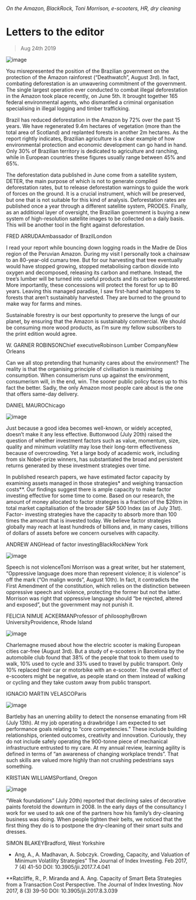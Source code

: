 ###### On the Amazon, BlackRock, Toni Morrison, e-scooters, HR, dry cleaning
# Letters to the editor 
> Aug 24th 2019 
![image](images/20190803_LDD001_0.jpg) 
You misrepresented the position of the Brazilian government on the protection of the Amazon rainforest (“Deathwatch”, August 3rd). In fact, combating deforestation is an unwavering commitment of the government. The single largest operation ever conducted to combat illegal deforestation in the Amazon took place recently, on June 5th. It brought together 165 federal environmental agents, who dismantled a criminal organisation specialising in illegal logging and timber trafficking. 
Brazil has reduced deforestation in the Amazon by 72% over the past 15 years. We have regenerated 9.4m hectares of vegetation (more than the total area of Scotland) and replanted forests in another 2m hectares. As the report rightly indicates, Brazilian agriculture is a clear example of how environmental protection and economic development can go hand in hand. Only 30% of Brazilian territory is dedicated to agriculture and ranching, while in European countries these figures usually range between 45% and 65%. 
The deforestation data published in June come from a satellite system, DETER, the main purpose of which is not to generate compiled deforestation rates, but to release deforestation warnings to guide the work of forces on the ground. It is a crucial instrument, which will be preserved, but one that is not suitable for this kind of analysis. Deforestation rates are published once a year through a different satellite system, PRODES. Finally, as an additional layer of oversight, the Brazilian government is buying a new system of high-resolution satellite images to be collected on a daily basis. This will be another tool in the fight against deforestation. 
FRED ARRUDAAmbassador of BrazilLondon 
I read your report while bouncing down logging roads in the Madre de Dios region of the Peruvian Amazon. During my visit I personally took a chainsaw to an 80-year-old cumaru tree. But for our harvesting that tree eventually would have stopped growing, stopped metabolising carbon dioxide into oxygen and decomposed, releasing its carbon and methane. Instead, the tree’s lumber will be turned into useful products and its carbon sequestered. More importantly, these concessions will protect the forest for up to 80 years. Leaving this managed paradise, I saw first-hand what happens to forests that aren’t sustainably harvested. They are burned to the ground to make way for farms and mines. 
Sustainable forestry is our best opportunity to preserve the lungs of our planet, by ensuring that the Amazon is sustainably commercial. We should be consuming more wood products, as I’m sure my fellow subscribers to the print edition would agree. 
W. GARNER ROBINSONChief executiveRobinson Lumber CompanyNew Orleans 
Can we all stop pretending that humanity cares about the environment? The reality is that the organising principle of civilisation is maximising consumption. When consumerism runs up against the environment, consumerism will, in the end, win. The sooner public policy faces up to this fact the better. Sadly, the only Amazon most people care about is the one that offers same-day delivery. 
DANIEL MAUROChicago 
![image](images/20190720_FND001.jpg) 
Just because a good idea becomes well-known, or widely accepted, doesn’t make it any less effective. Buttonwood (July 20th) raised the question of whether investment factors such as value, momentum, size, quality and minimum volatility may lose their long-term effectiveness because of overcrowding. Yet a large body of academic work, including from six Nobel-prize winners, has substantiated the broad and persistent returns generated by these investment strategies over time. 
In published research papers, we have estimated factor capacity by examining assets managed in those strategies* and weighing transaction costs**. Our findings suggest there is ample capacity to make factor investing effective for some time to come. Based on our research, the amount of money allocated to factor strategies is a fraction of the $26trn in total market capitalisation of the broader S&P 500 Index (as of July 31st). Factor- investing strategies have the capacity to absorb more than 100 times the amount that is invested today. We believe factor strategies globally may reach at least hundreds of billions and, in many cases, trillions of dollars of assets before we concern ourselves with capacity. 
ANDREW ANGHead of factor investingBlackRockNew York 
![image](images/20190810_USP002.jpg) 
Speech is not violenceToni Morrison was a great writer, but her statement, “Oppressive language does more than represent violence; it is violence” is off the mark (“On malign words”, August 10th). In fact, it contradicts the First Amendment of the constitution, which relies on the distinction between oppressive speech and violence, protecting the former but not the latter. Morrison was right that oppressive language should “be rejected, altered and exposed”, but the government may not punish it. 
FELICIA NIMUE ACKERMANProfessor of philosophyBrown UniversityProvidence, Rhode Island 
![image](images/20190803_EUD000.jpg) 
Charlemagne mused about how the electric scooter is making European cities car-free (August 3rd). But a study of e-scooters in Barcelona by the automobile club found that 38% of the people that took to them used to walk, 10% used to cycle and 33% used to travel by public transport. Only 10% replaced their car or motorbike with an e-scooter. The overall effect of e-scooters might be negative, as people stand on them instead of walking or cycling and they take custom away from public transport. 
IGNACIO MARTIN VELASCOParis 
![image](images/20190713_WBD001_0.jpg) 
Bartleby has an unerring ability to detect the nonsense emanating from HR (July 13th). At my job operating a drawbridge I am expected to set performance goals relating to “core competencies.” These include building relationships, oriented outcomes, creativity and innovation. Curiously, they do not include safely operating the 900-tonne piece of mechanical infrastructure entrusted to my care. At my annual review, learning agility is defined in terms of “an awareness of changing workplace trends”. That such skills are valued more highly than not crushing pedestrians says something. 
KRISTIAN WILLIAMSPortland, Oregon 
![image](images/20190720_BRD001.jpg) 
“Weak foundations” (July 20th) reported that declining sales of decorative paints foretold the downturn in 2008. In the early days of the consultancy I work for we used to ask one of the partners how his family’s dry-cleaning business was doing. When people tighten their belts, we noticed that the first thing they do is to postpone the dry-cleaning of their smart suits and dresses. 
SIMON BLAKEYBradford, West Yorkshire 
* Ang, A., A. Madhavan, A. Sobczyk. Crowding, Capacity, and Valuation of Minimum Volatility Strategies” The Journal of Index Investing. Feb 2017, 7 (4) 41-50 DOI: 10.3905/jii.2017.7.4.041 
 **Ratcliffe, R., P. Miranda and A. Ang. Capacity of Smart Beta Strategies from a Transaction Cost Perspective. The Journal of Index Investing. Nov 2017, 8 (3) 39-50 DOI: 10.3905/jii.2017.8.3.039 
 
